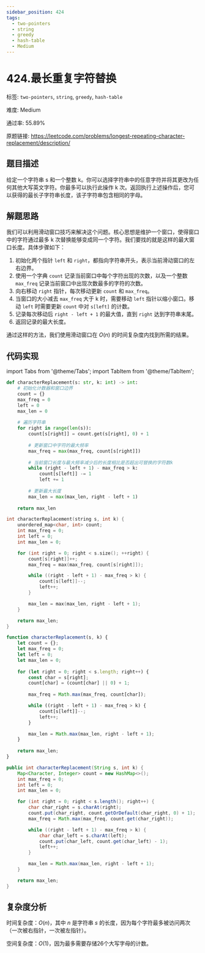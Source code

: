 ```yaml
---
sidebar_position: 424
tags:
  - two-pointers
  - string
  - greedy
  - hash-table
  - Medium
---
```


# 424.最长重复字符替换

标签: `two-pointers`, `string`, `greedy`, `hash-table`

难度: Medium

通过率: 55.89%

原题链接: https://leetcode.com/problems/longest-repeating-character-replacement/description/

## 题目描述
给定一个字符串 s 和一个整数 k。你可以选择字符串中的任意字符并将其更改为任何其他大写英文字符。你最多可以执行此操作 k 次。返回执行上述操作后，您可以获得的最长子字符串长度，该子字符串包含相同的字母。

## 解题思路
我们可以利用滑动窗口技巧来解决这个问题。核心思想是维护一个窗口，使得窗口中的字符通过最多 k 次替换能够变成同一个字符。我们要找的就是这样的最大窗口长度。具体步骤如下：

1. 初始化两个指针 `left` 和 `right`，都指向字符串开头，表示当前滑动窗口的左右边界。
2. 使用一个字典 `count` 记录当前窗口中每个字符出现的次数，以及一个整数 `max_freq` 记录当前窗口中出现次数最多的字符的次数。
3. 向右移动 `right` 指针，每次移动更新 `count` 和 `max_freq`。
4. 当窗口的大小减去 `max_freq` 大于 k 时，需要移动 `left` 指针以缩小窗口。移动 `left` 时需要更新 `count` 中对 `s[left]` 的计数。
5. 记录每次移动后 `right - left + 1` 的最大值，直到 `right` 达到字符串末尾。
6. 返回记录的最大长度。

通过这样的方法，我们使用滑动窗口在 $O(n)$ 的时间复杂度内找到所需的结果。

## 代码实现
import Tabs from '@theme/Tabs';
import TabItem from '@theme/TabItem';

<Tabs>
<TabItem value="python" label="Python">

```python
def characterReplacement(s: str, k: int) -> int:
    # 初始化计数器和窗口边界
    count = {}
    max_freq = 0
    left = 0
    max_len = 0
    
    # 遍历字符串
    for right in range(len(s)):
        count[s[right]] = count.get(s[right], 0) + 1
        
        # 更新窗口中字符的最大频率
        max_freq = max(max_freq, count[s[right]])
        
        # 当前窗口长度与最大频率减少后的长度相比是否超出可替换的字符数k
        while (right - left + 1) - max_freq > k:
            count[s[left]] -= 1
            left += 1
        
        # 更新最大长度
        max_len = max(max_len, right - left + 1)
    
    return max_len
```

</TabItem>
<TabItem value="cpp" label="C++">

```cpp
int characterReplacement(string s, int k) {
    unordered_map<char, int> count;
    int max_freq = 0;
    int left = 0;
    int max_len = 0;

    for (int right = 0; right < s.size(); ++right) {
        count[s[right]]++;
        max_freq = max(max_freq, count[s[right]]);

        while ((right - left + 1) - max_freq > k) {
            count[s[left]]--;
            left++;
        }

        max_len = max(max_len, right - left + 1);
    }

    return max_len;
}
```

</TabItem>
<TabItem value="javascript" label="JavaScript">

```javascript
function characterReplacement(s, k) {
    let count = {};
    let max_freq = 0;
    let left = 0;
    let max_len = 0;
    
    for (let right = 0; right < s.length; right++) {
        const char = s[right];
        count[char] = (count[char] || 0) + 1;
        
        max_freq = Math.max(max_freq, count[char]);

        while ((right - left + 1) - max_freq > k) {
            count[s[left]]--;
            left++;
        }

        max_len = Math.max(max_len, right - left + 1);
    }
    
    return max_len;
}
```

</TabItem>
<TabItem value="java" label="Java">

```java
public int characterReplacement(String s, int k) {
    Map<Character, Integer> count = new HashMap<>();
    int max_freq = 0;
    int left = 0;
    int max_len = 0;

    for (int right = 0; right < s.length(); right++) {
        char char_right = s.charAt(right);
        count.put(char_right, count.getOrDefault(char_right, 0) + 1);
        max_freq = Math.max(max_freq, count.get(char_right));

        while ((right - left + 1) - max_freq > k) {
            char char_left = s.charAt(left);
            count.put(char_left, count.get(char_left) - 1);
            left++;
        }

        max_len = Math.max(max_len, right - left + 1);
    }

    return max_len;
}
```

</TabItem>
</Tabs>

## 复杂度分析
时间复杂度：$O(n)$，其中 $n$ 是字符串 $s$ 的长度，因为每个字符最多被访问两次（一次被右指针，一次被左指针）。  
  
空间复杂度：$O(1)$，因为最多需要存储26个大写字母的计数。

